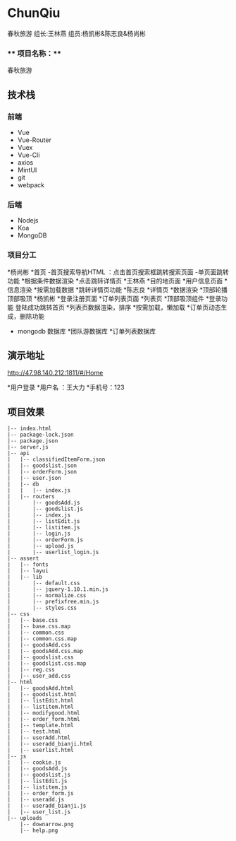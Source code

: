 # ChunQiu
春秋旅游  组长:王林燕   组员:杨凯彬&amp;陈志良&amp;杨尚彬


### ** 项目名称：**
春秋旅游 



## 技术栈

### 前端

- Vue
- Vue-Router
- Vuex
- Vue-Cli
- axios
- MintUI
- git
- webpack

### 后端

- Nodejs
- Koa
- MongoDB

### 项目分工
  *杨尚彬 
      *首页 
            -首页搜索导航HTML ：点击首页搜索框跳转搜索页面
            -单页面跳转功能 
            *根据条件数据渲染 
            *点击跳转详情页 
  *王林燕
      *目的地页面
      *用户信息页面
            *信息渲染
            *按需加载数据
            *跳转详情页功能
  *陈志良
      *详情页
            *数据渲染
            *顶部轮播
            顶部吸顶
  *杨凯彬
      *登录注册页面
      *订单列表页面
      *列表页
      *顶部吸顶组件
            *登录功能  登陆成功跳转首页
            *列表页数据渲染，排序
            *按需加载，懒加载
            *订单页动态生成，删除功能
  * mongodb 数据库
      *团队游数据库
      *订单列表数据库
      
## 演示地址
  http://47.98.140.212:1811/#/Home
  
  *用户登录
      *用户名 ：王大力
      *手机号：123

## 项目效果

    |-- index.html
    |-- package-lock.json
    |-- package.json
    |-- server.js
    |-- api
    |   |-- classifiedItemForm.json
    |   |-- goodslist.json
    |   |-- orderForm.json
    |   |-- user.json
    |   |-- db
    |   |   |-- index.js
    |   |-- routers
    |       |-- goodsAdd.js
    |       |-- goodslist.js
    |       |-- index.js
    |       |-- listEdit.js
    |       |-- listitem.js
    |       |-- login.js
    |       |-- orderForm.js
    |       |-- upload.js
    |       |-- userlist_login.js
    |-- assert
    |   |-- fonts
    |   |-- layui
    |   |-- lib
    |       |-- default.css
    |       |-- jquery-1.10.1.min.js
    |       |-- normalize.css
    |       |-- prefixfree.min.js
    |       |-- styles.css
    |-- css
    |   |-- base.css
    |   |-- base.css.map
    |   |-- common.css
    |   |-- common.css.map
    |   |-- goodsAdd.css
    |   |-- goodsAdd.css.map
    |   |-- goodslist.css
    |   |-- goodslist.css.map
    |   |-- reg.css
    |   |-- user_add.css
    |-- html
    |   |-- goodsAdd.html
    |   |-- goodslist.html
    |   |-- listEdit.html
    |   |-- listitem.html
    |   |-- modifygood.html
    |   |-- order_form.html
    |   |-- template.html
    |   |-- test.html
    |   |-- userAdd.html
    |   |-- useradd_bianji.html
    |   |-- userlist.html
    |-- js
    |   |-- cookie.js
    |   |-- goodsAdd.js
    |   |-- goodslist.js
    |   |-- listEdit.js
    |   |-- listitem.js
    |   |-- order_form.js
    |   |-- useradd.js
    |   |-- useradd_bianji.js
    |   |-- user_list.js
    |-- uploads
        |-- downarrow.png
        |-- help.png

```

